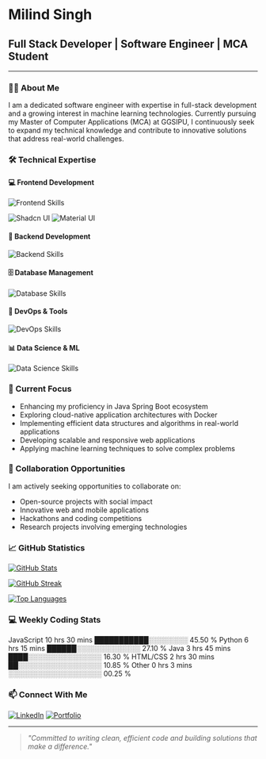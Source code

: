 # Milind Singh

## Full Stack Developer | Software Engineer | MCA Student

---

### 👨‍💻 About Me

I am a dedicated software engineer with expertise in full-stack development and a growing interest in machine learning technologies. Currently pursuing my Master of Computer Applications (MCA) at GGSIPU, I continuously seek to expand my technical knowledge and contribute to innovative solutions that address real-world challenges.

### 🛠️ Technical Expertise

#### 💻 Frontend Development
<img src="https://skillicons.dev/icons?i=html,css,js,react,redux,tailwind,bootstrap" alt="Frontend Skills" />

![Shadcn UI](https://img.shields.io/badge/shadcn/ui-%23000000.svg?style=for-the-badge&logo=shadcnui&logoColor=white)
![Material UI](https://img.shields.io/badge/Material_UI-%230081CB.svg?style=for-the-badge&logo=mui&logoColor=white)

#### 🔧 Backend Development
<img src="https://skillicons.dev/icons?i=python,django,fastapi,java,spring" alt="Backend Skills" />

#### 🗄️ Database Management
<img src="https://skillicons.dev/icons?i=mysql,postgresql,mongodb" alt="Database Skills" />

#### 🚀 DevOps & Tools
<img src="https://skillicons.dev/icons?i=git,github,docker,vercel,postman" alt="DevOps Skills" />

#### 📊 Data Science & ML
<img src="https://skillicons.dev/icons?i=python,tensorflow,pytorch" alt="Data Science Skills" />

### 🔭 Current Focus

- Enhancing my proficiency in Java Spring Boot ecosystem
- Exploring cloud-native application architectures with Docker
- Implementing efficient data structures and algorithms in real-world applications
- Developing scalable and responsive web applications
- Applying machine learning techniques to solve complex problems

### 🤝 Collaboration Opportunities

I am actively seeking opportunities to collaborate on:
- Open-source projects with social impact
- Innovative web and mobile applications
- Hackathons and coding competitions
- Research projects involving emerging technologies

### 📈 GitHub Statistics

[![GitHub Stats](https://github-readme-stats.vercel.app/api?username=bit-milind42&show_icons=true&theme=radical)](https://github.com/bit-milind42)

[![GitHub Streak](https://github-readme-streak-stats.herokuapp.com/?user=bit-milind42&theme=radical)](https://github.com/bit-milind42)

[![Top Languages](https://github-readme-stats.vercel.app/api/top-langs/?username=bit-milind42&layout=compact&theme=radical)](https://github.com/bit-milind42)


### 💻 Weekly Coding Stats

<!--START_SECTION:waka-->

JavaScript 10 hrs 30 mins ███████████░░░░░░░░ 45.50 %
Python 6 hrs 15 mins ██████░░░░░░░░░░░░░ 27.10 %
Java 3 hrs 45 mins ████░░░░░░░░░░░░░░░ 16.30 %
HTML/CSS 2 hrs 30 mins ██░░░░░░░░░░░░░░░░░ 10.85 %
Other 0 hrs 3 mins ░░░░░░░░░░░░░░░░░░░ 00.25 %

<!--END_SECTION:waka-->


### 📫 Connect With Me

[![LinkedIn](https://img.shields.io/badge/LinkedIn-0077B5?style=for-the-badge&logo=linkedin&logoColor=white)](https://www.linkedin.com/in/milind-singh-317343246/)
[![Portfolio](https://img.shields.io/badge/Portfolio-000000?style=for-the-badge&logo=About.me&logoColor=white)](https://portfolio-blond-iota-77.vercel.app/)

---

> *"Committed to writing clean, efficient code and building solutions that make a difference."*
